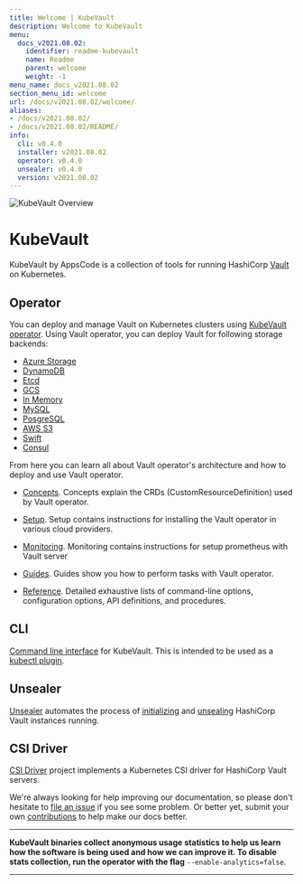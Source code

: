 ```yaml
---
title: Welcome | KubeVault
description: Welcome to KubeVault
menu:
  docs_v2021.08.02:
    identifier: readme-kubevault
    name: Readme
    parent: welcome
    weight: -1
menu_name: docs_v2021.08.02
section_menu_id: welcome
url: /docs/v2021.08.02/welcome/
aliases:
- /docs/v2021.08.02/
- /docs/v2021.08.02/README/
info:
  cli: v0.4.0
  installer: v2021.08.02
  operator: v0.4.0
  unsealer: v0.4.0
  version: v2021.08.02
---
```


![KubeVault Overview](/docs/v2021.08.02/images/kubevault-overview.svg)

# KubeVault

KubeVault by AppsCode is a collection of tools for running HashiCorp [Vault](https://www.vaultproject.io/) on Kubernetes. 

## Operator
You can deploy and manage Vault on Kubernetes clusters using [KubeVault operator](https://github.com/kubevault/operator). Using Vault operator, you can deploy Vault for following storage backends:

- [Azure Storage](/docs/v2021.08.02/concepts/vault-server-crds/storage/azure)
- [DynamoDB](/docs/v2021.08.02/concepts/vault-server-crds/storage/dynamodb)
- [Etcd](/docs/v2021.08.02/concepts/vault-server-crds/storage/etcd)
- [GCS](/docs/v2021.08.02/concepts/vault-server-crds/storage/gcs)
- [In Memory](/docs/v2021.08.02/concepts/vault-server-crds/storage/inmem)
- [MySQL](/docs/v2021.08.02/concepts/vault-server-crds/storage/mysql)
- [PosgreSQL](/docs/v2021.08.02/concepts/vault-server-crds/storage/postgresql)
- [AWS S3](/docs/v2021.08.02/concepts/vault-server-crds/storage/s3)
- [Swift](/docs/v2021.08.02/concepts/vault-server-crds/storage/swift)
- [Consul](/docs/v2021.08.02/concepts/vault-server-crds/storage/consul)

From here you can learn all about Vault operator's architecture and how to deploy and use Vault operator.

- [Concepts](/docs/v2021.08.02/concepts/). Concepts explain the CRDs (CustomResourceDefinition) used by Vault operator.

- [Setup](/docs/v2021.08.02/setup/). Setup contains instructions for installing
  the Vault operator in various cloud providers.

- [Monitoring](/docs/v2021.08.02/guides/monitoring). Monitoring contains instructions for setup prometheus with Vault server

- [Guides](/docs/v2021.08.02/guides/). Guides show you how to perform tasks with Vault operator.

- [Reference](/docs/v2021.08.02/reference/). Detailed exhaustive lists of
command-line options, configuration options, API definitions, and procedures.

## CLI

[Command line interface](https://github.com/kubevault/cli) for KubeVault. This is intended to be used as a [kubectl plugin](https://kubernetes.io/docs/tasks/extend-kubectl/kubectl-plugins/).

## Unsealer

[Unsealer](https://github.com/kubevault/unsealer) automates the process of [initializing](https://www.vaultproject.io/docs/commands/operator/init.html) and [unsealing](https://www.vaultproject.io/docs/concepts/seal.html#unsealing) HashiCorp Vault instances running.

## CSI Driver

[CSI Driver](https://github.com/kubevault/csi-driver) project implements a Kubernetes CSI driver for HashiCorp Vault servers.

We're always looking for help improving our documentation, so please don't hesitate to [file an issue](https://github.com/kubevault/project/issues/new) if you see some problem. Or better yet, submit your own [contributions](/docs/v2021.08.02/CONTRIBUTING) to help
make our docs better.

---

**KubeVault binaries collect anonymous usage statistics to help us learn how the software is being used and how we can improve it. To disable stats collection, run the operator with the flag** `--enable-analytics=false`.

---
